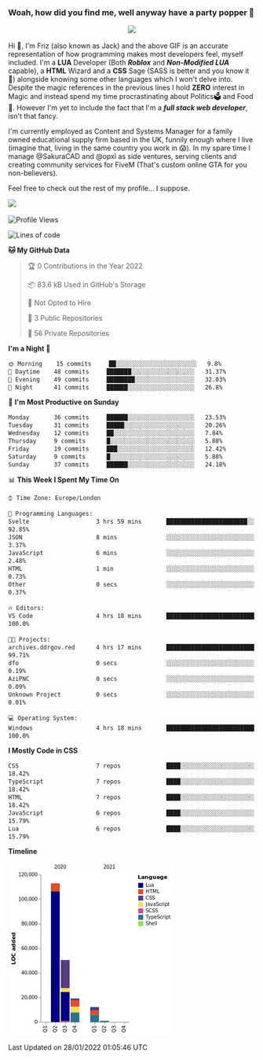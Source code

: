 ### Woah, how did you find me, well anyway have a party popper 🎉

<p align="center">
  <img  src="https://66.media.tumblr.com/d2766024a15e8c140bf20f314664eed2/d1615166bf58615c-d8/s400x600/aabc473a64edc43599d5345fd1e9e792d66ecc48.gifv">
</p>

Hi :wave:, I'm Friz (also known as Jack) and the above GIF is an accurate representation of how programming makes most developers feel, myself included. I'm a **LUA** Developer (Both ***Roblox*** and ***Non-Modified LUA*** capable), a **HTML** Wizard and a **CSS** Sage (SASS is better and you know it :pray:) alongside knowing some other languages which I won't delve into. Despite the magic references in the previous lines I hold **ZERO** interest in Magic and instead spend my time procrastinating about Politics🗳️ and Food🍔. However I'm yet to include the fact that I'm a ***full stack web developer***, isn't that fancy.

I'm currently employed as Content and Systems Manager for a family owned educational supply firm based in the UK, funnily enough where I live (imagine that, living in the same country you work in 😱). In my spare time I manage @SakuraCAD and @opxl as side ventures, serving clients and creating community services for FiveM (That's custom online GTA for you non-believers).

Feel free to check out the rest of my profile... I suppose.

<a href="https://github.com/anuraghazra/github-readme-stats">
  <img  src="https://github-readme-stats.vercel.app/api?username=JackOPXL&count_private=true&show_icons=true&theme=tokyonight" />
</a>



<!--START_SECTION:waka-->
![Profile Views](http://img.shields.io/badge/Profile%20Views-0-blue)

![Lines of code](https://img.shields.io/badge/From%20Hello%20World%20I%27ve%20Written-197%20Thousand%20lines%20of%20code-blue)

**🐱 My GitHub Data** 

> 🏆 0 Contributions in the Year 2022
 > 
> 📦 83.6 kB Used in GitHub's Storage 
 > 
> 🚫 Not Opted to Hire
 > 
> 📜 3 Public Repositories 
 > 
> 🔑 56 Private Repositories  
 > 
**I'm a Night 🦉** 

```text
🌞 Morning    15 commits     ██░░░░░░░░░░░░░░░░░░░░░░░   9.8% 
🌆 Daytime    48 commits     ███████░░░░░░░░░░░░░░░░░░   31.37% 
🌃 Evening    49 commits     ████████░░░░░░░░░░░░░░░░░   32.03% 
🌙 Night      41 commits     ██████░░░░░░░░░░░░░░░░░░░   26.8%

```
📅 **I'm Most Productive on Sunday** 

```text
Monday       36 commits     ██████░░░░░░░░░░░░░░░░░░░   23.53% 
Tuesday      31 commits     █████░░░░░░░░░░░░░░░░░░░░   20.26% 
Wednesday    12 commits     ██░░░░░░░░░░░░░░░░░░░░░░░   7.84% 
Thursday     9 commits      █░░░░░░░░░░░░░░░░░░░░░░░░   5.88% 
Friday       19 commits     ███░░░░░░░░░░░░░░░░░░░░░░   12.42% 
Saturday     9 commits      █░░░░░░░░░░░░░░░░░░░░░░░░   5.88% 
Sunday       37 commits     ██████░░░░░░░░░░░░░░░░░░░   24.18%

```


📊 **This Week I Spent My Time On** 

```text
⌚︎ Time Zone: Europe/London

💬 Programming Languages: 
Svelte                   3 hrs 59 mins       ███████████████████████░░   92.85% 
JSON                     8 mins              ░░░░░░░░░░░░░░░░░░░░░░░░░   3.37% 
JavaScript               6 mins              ░░░░░░░░░░░░░░░░░░░░░░░░░   2.48% 
HTML                     1 min               ░░░░░░░░░░░░░░░░░░░░░░░░░   0.73% 
Other                    0 secs              ░░░░░░░░░░░░░░░░░░░░░░░░░   0.37%

🔥 Editors: 
VS Code                  4 hrs 18 mins       █████████████████████████   100.0%

🐱‍💻 Projects: 
archives.ddrgov.red      4 hrs 17 mins       █████████████████████████   99.71% 
dfo                      0 secs              ░░░░░░░░░░░░░░░░░░░░░░░░░   0.19% 
AziPNC                   0 secs              ░░░░░░░░░░░░░░░░░░░░░░░░░   0.09% 
Unknown Project          0 secs              ░░░░░░░░░░░░░░░░░░░░░░░░░   0.01%

💻 Operating System: 
Windows                  4 hrs 18 mins       █████████████████████████   100.0%

```

**I Mostly Code in CSS** 

```text
CSS                      7 repos             ████░░░░░░░░░░░░░░░░░░░░░   18.42% 
TypeScript               7 repos             ████░░░░░░░░░░░░░░░░░░░░░   18.42% 
HTML                     7 repos             ████░░░░░░░░░░░░░░░░░░░░░   18.42% 
JavaScript               6 repos             ████░░░░░░░░░░░░░░░░░░░░░   15.79% 
Lua                      6 repos             ████░░░░░░░░░░░░░░░░░░░░░   15.79%

```


**Timeline**

![Chart not found](https://raw.githubusercontent.com/JackOPXL/JackOPXL/master/charts/bar_graph.png) 


 Last Updated on 28/01/2022 01:05:46 UTC
<!--END_SECTION:waka-->

